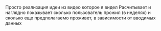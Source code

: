 Просто реализация идеи из видео которое я видел
Расчитывает и наглядно показывает сколько пользователь прожил (в неделях) и сколько еще предполагаемо проживет, в зависимости от вводимых данных
